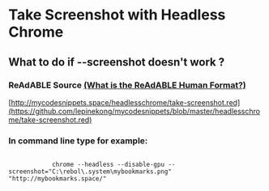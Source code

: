 
# Take Screenshot with Headless Chrome


## What to do if --screenshot doesn't work ?


### ReAdABLE Source [(What is the ReAdABLE Human Format?)](http://readablehumanformat.com)

[http://mycodesnippets.space/headlesschrome/take-screenshot.red](https://github.com/lepinekong/mycodesnippets/blob/master/headlesschrome/take-screenshot.red)


### In command line type for example:



```

            chrome --headless --disable-gpu --screenshot="C:\rebol\.system\mybookmarks.png" "http://mybookmarks.space/"
        
```


